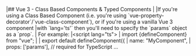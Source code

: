 <framework-specific-section frameworks="vue">
<note>
|## Vue 3 - Class Based Components & Typed Components
|
|If you're using a Class Based Component (i.e. you're using `vue-property-decorator`/`vue-class-component`), or if you're using a vanilla Vue 3 component
|with `lang='ts'` then you'll need to specify the `params` object as a `prop`.
|
</note>
</framework-specific-section>

<framework-specific-section frameworks="vue">
For example:
<snippet transform={false}>
|&lt;script lang="ts">
|    import {defineComponent} from "vue";
|
|    export default defineComponent({
|        name: "MyComponent",
|        props: ['params'],  // required for TypeScript ...
</snippet>
</framework-specific-section>